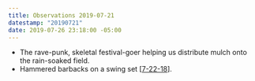 ```yaml
---
title: Observations 2019-07-21
datestamp: "20190721"
date: 2019-07-26 23:18:00 -05:00
---
```


- The rave-punk, skeletal festival-goer helping us distribute mulch onto the rain-soaked field.
- Hammered barbacks on a swing set [[7-22-18](https://spencertweedy.com/observations/072218.html)].

